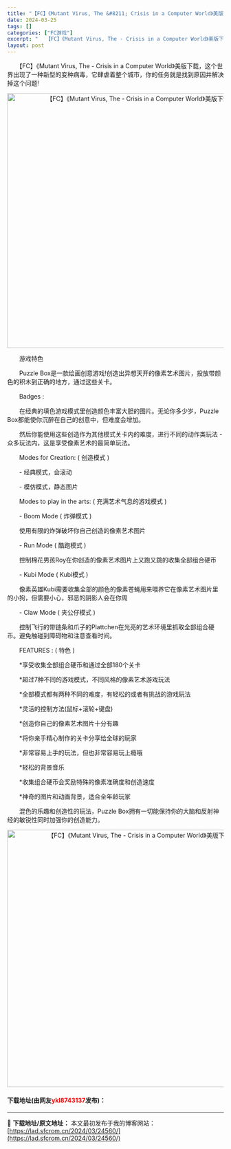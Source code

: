 ```yaml
---
title: "【FC】《Mutant Virus, The &#8211; Crisis in a Computer World》美版下载"
date: 2024-03-25
tags: []
categories: ["FC游戏"]
excerpt: "　　【FC】《Mutant Virus, The - Crisis in a Computer World》美版下载，这个世界出现了一种新型的变种病毒，它肆虐着整个城市，你的任务就是找到原因并解决掉这个问题! 　　游戏特色 　　Puzzle Box是一款绘画创意游戏!创造出异想天开的像素艺术图片，投&hellip;"
layout: post
---
```


 <p>　　【FC】《Mutant Virus, The - Crisis in a Computer World》美版下载，这个世界出现了一种新型的变种病毒，它肆虐着整个城市，你的任务就是找到原因并解决掉这个问题!</p> <p align="center"><img align="" border="0" src="https://lad.sfcrom.cn/wp-content/uploads/2024/03/20240325_6601971d87601.png" width="592" alt="【FC】《Mutant Virus, The - Crisis in a Computer World》美版下载" /></p> <p>　　游戏特色</p> <p>　　Puzzle Box是一款绘画创意游戏!创造出异想天开的像素艺术图片，投放带颜色的积木到正确的地方，通过这些关卡。</p> <p>　　Badges :</p> <p>　　在经典的填色游戏模式里创造颜色丰富大胆的图片。无论你多少岁，Puzzle Box都能使你沉醉在自己的创意中，但难度会增加。</p> <p>　　然后你能使用这些创造作为其他模式关卡内的难度，进行不同的动作类玩法 - 众多玩法内，这是享受像素艺术的最简单玩法。</p> <p>　　Modes for Creation: ( 创造模式 )</p> <p>　　- 经典模式，会滚动</p> <p>　　- 模仿模式，静态图片</p> <p>　　Modes to play in the arts: ( 充满艺术气息的游戏模式 )</p> <p>　　- Boom Mode ( 炸弹模式 )</p> <p>　　使用有限的炸弹破坏你自己创造的像素艺术图片</p> <p>　　- Run Mode ( 酷跑模式 )</p> <p>　　控制棉花男孩Roy在你创造的像素艺术图片上又跑又跳的收集全部组合硬币</p> <p>　　- Kubi Mode ( Kubi模式 )</p> <p>　　像素英雄Kubi需要收集全部的颜色的像素苍蝇用来喂养它在像素艺术图片里的小狗，但需要小心，邪恶的阴影人会在你周</p> <p>　　- Claw Mode ( 夹公仔模式 )</p> <p>　　控制飞行的带链条和爪子的Plattchen在光亮的艺术环境里抓取全部组合硬币。避免触碰到障碍物和注意查看时间。</p> <p>　　FEATURES : ( 特色 )</p> <p>　　*享受收集全部组合硬币和通过全部180个关卡</p> <p>　　*超过7种不同的游戏模式，不同风格的像素艺术游戏玩法</p> <p>　　*全部模式都有两种不同的难度，有轻松的或者有挑战的游戏玩法</p> <p>　　*灵活的控制方法(鼠标+滚轮+键盘)</p> <p>　　*创造你自己的像素艺术图片十分有趣</p> <p>　　*将你亲手精心制作的关卡分享给全球的玩家</p> <p>　　*非常容易上手的玩法，但也非常容易玩上瘾哦</p> <p>　　*轻松的背景音乐</p> <p>　　*收集组合硬币会奖励特殊的像素准确度和创造速度</p> <p>　　*神奇的图片和动画背景，适合全年龄玩家</p> <p>　　混色的乐趣和创造性的玩法，Puzzle Box拥有一切能保持你的大脑和反射神经的敏锐性同时加强你的创造能力。</p> <p align="center"><img align="" border="0" src="https://lad.sfcrom.cn/wp-content/uploads/2024/03/20240325_6601971eed50f.png" width="598" alt="【FC】《Mutant Virus, The - Crisis in a Computer World》美版下载" /></p> <p><h4>下载地址(由网友<font color="red">ykl8743137</font>发布)：</h4></p> 

---
📖 **下载地址/原文地址：** 本文最初发布于我的博客网站：[https://lad.sfcrom.cn/2024/03/24560/](https://lad.sfcrom.cn/2024/03/24560/)
